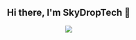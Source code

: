 <h2 align="center">Hi there, I'm SkyDropTech 👋</h2>

<div align="center">
  <img src="https://readme-typing-svg.herokuapp.com?font=JetBrains+Mono&size=28&duration=4000&pause=800&color=36BCF7&center=true&vCenter=true&width=500&lines=Full-Stack+Developer;Open+Source+Enthusiast;Python+%7C+Flask+%7C+React;MongoDB+%7C+JavaScript+%7C+CSS" />
</div>
